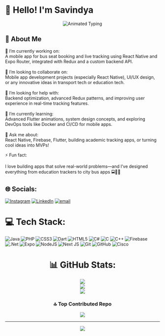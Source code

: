 # 💫 Hello! I'm Savindya 

<div align="center">
  <img src="https://readme-typing-svg.demolab.com?font=Fira+Code&weight=600&size=24&duration=3000&pause=1000&color=FF00FF&center=true&vCenter=true&width=600&lines=Mobile+App+Developer;UI%2FUX+Enthusiast;Problem+Solver" alt="Animated Typing" />
</div>

## 🚀 About Me

🔭 I’m currently working on:<br>A mobile app for bus seat booking and live tracking using React Native and Expo Router, integrated with Redux and a custom backend API.<br><br>👯 I’m looking to collaborate on:<br>Mobile app development projects (especially React Native), UI/UX design, or any innovative ideas in transport tech or education tech.<br><br>🤝 I’m looking for help with:<br>Backend optimization, advanced Redux patterns, and improving user experience in real-time tracking features.<br><br>🌱 I’m currently learning:<br>Advanced Flutter animations, system design concepts, and exploring DevOps tools like Docker and CI/CD for mobile apps.<br><br>💬 Ask me about:<br>React Native, Firebase, Flutter, building academic tracking apps, or turning cool ideas into MVPs!<br><be>

⚡ Fun fact:

I love building apps that solve real-world problems—and I’ve designed everything from education trackers to city bus apps 🚍📱✨


## 🌐 Socials:
[![Instagram](https://img.shields.io/badge/Instagram-%23E4405F.svg?logo=Instagram&logoColor=white)](https://instagram.com/_meth_savi_19) [![LinkedIn](https://img.shields.io/badge/LinkedIn-%230077B5.svg?logo=linkedin&logoColor=white)](https://linkedin.com/in/https://www.linkedin.com/in/methmi-savindya-b51586270/) [![email](https://img.shields.io/badge/Email-D14836?logo=gmail&logoColor=white)](mailto:0407mshm@gmail.com) 

# 💻 Tech Stack:
![Java](https://img.shields.io/badge/java-%23ED8B00.svg?style=for-the-badge&logo=openjdk&logoColor=white) ![PHP](https://img.shields.io/badge/php-%23777BB4.svg?style=for-the-badge&logo=php&logoColor=white) ![CSS3](https://img.shields.io/badge/css3-%231572B6.svg?style=for-the-badge&logo=css3&logoColor=white) ![Dart](https://img.shields.io/badge/dart-%230175C2.svg?style=for-the-badge&logo=dart&logoColor=white) ![HTML5](https://img.shields.io/badge/html5-%23E34F26.svg?style=for-the-badge&logo=html5&logoColor=white) ![C#](https://img.shields.io/badge/c%23-%23239120.svg?style=for-the-badge&logo=csharp&logoColor=white) ![C](https://img.shields.io/badge/c-%2300599C.svg?style=for-the-badge&logo=c&logoColor=white) ![C++](https://img.shields.io/badge/c++-%2300599C.svg?style=for-the-badge&logo=c%2B%2B&logoColor=white) ![Firebase](https://img.shields.io/badge/firebase-%23039BE5.svg?style=for-the-badge&logo=firebase) ![.Net](https://img.shields.io/badge/.NET-5C2D91?style=for-the-badge&logo=.net&logoColor=white) ![Expo](https://img.shields.io/badge/expo-1C1E24?style=for-the-badge&logo=expo&logoColor=#D04A37) ![NodeJS](https://img.shields.io/badge/node.js-6DA55F?style=for-the-badge&logo=node.js&logoColor=white) ![Next JS](https://img.shields.io/badge/Next-black?style=for-the-badge&logo=next.js&logoColor=white) ![Git](https://img.shields.io/badge/git-%23F05033.svg?style=for-the-badge&logo=git&logoColor=white) ![GitHub](https://img.shields.io/badge/github-%23121011.svg?style=for-the-badge&logo=github&logoColor=white) ![Cisco](https://img.shields.io/badge/cisco-%23049fd9.svg?style=for-the-badge&logo=cisco&logoColor=black)

<center>
  
# 📊 GitHub Stats:
![](https://github-readme-stats.vercel.app/api?username=Methsavi&theme=dark&hide_border=false&include_all_commits=true&count_private=true)<br/>
![](https://nirzak-streak-stats.vercel.app/?user=Methsavi&theme=dark&hide_border=false)<br/>
![](https://github-readme-stats.vercel.app/api/top-langs/?username=Methsavi&theme=dark&hide_border=false&include_all_commits=true&count_private=true&layout=compact)

</center>
<center>

### 🔝 Top Contributed Repo
![](https://github-contributor-stats.vercel.app/api?username=Methsavi&limit=5&theme=dark&combine_all_yearly_contributions=true)

</center>

<center>


---
[![](https://visitcount.itsvg.in/api?id=Methsavi&icon=0&color=0)](https://visitcount.itsvg.in)

</center>

<!-- Proudly created with GPRM ( https://gprm.itsvg.in ) -->

